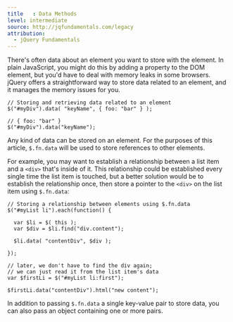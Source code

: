 ```yaml
---
title   : Data Methods
level: intermediate
source: http://jqfundamentals.com/legacy
attribution: 
  - jQuery Fundamentals
---
```

There's often data about an element you want to store with the element. In plain JavaScript, you might do this by adding a property to the DOM element, but you'd have to deal with memory leaks in some browsers. jQuery offers a straightforward way to store data related to an element, and it manages the memory issues for you.

```
// Storing and retrieving data related to an element
$("#myDiv").data( "keyName", { foo: "bar" } );

// { foo: "bar" }
$("#myDiv").data("keyName");
```

Any kind of data can be stored on an element. For the purposes of this article, `$.fn.data` will be used to store references to other elements.

For example, you may want to establish a relationship between a list item and a `<div>` that's inside of it. This relationship could be established every single time the list item is touched, but a better solution would be to establish the relationship once, then store a pointer to the `<div>` on the list item using `$.fn.data`:

```
// Storing a relationship between elements using $.fn.data
$("#myList li").each(function() {

  var $li = $( this );
  var $div = $li.find("div.content");

  $li.data( "contentDiv", $div );

});

// later, we don't have to find the div again;
// we can just read it from the list item's data
var $firstLi = $("#myList li:first");

$firstLi.data("contentDiv").html("new content");
```

In addition to passing `$.fn.data` a single key-value pair to store data, you can also pass an object containing one or more pairs.
